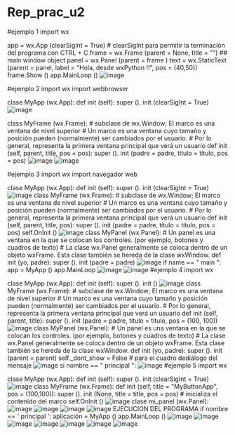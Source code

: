 # Rep_prac_u2
#ejemplo 1 import wx

app = wx.App (clearSigInt = True) # clearSigInt para permitir la terminación del programa con CTRL + C frame = wx.Frame (parent = None, title = "") ## main window object panel = wx.Panel (parent = frame ) text = wx.StaticText (parent = panel, label = "Hola, desde wxPython !!", pos = (40,50)) frame.Show () app.MainLoop ()
![image](https://user-images.githubusercontent.com/79875888/112391316-53594900-8cbd-11eb-953d-d4e8cad7c27c.png)

#ejemplo 2 import wx import webbrowser

clase MyApp (wx.App): def init (self): super (). init (clearSigInt = True)
![image](https://user-images.githubusercontent.com/79875888/112392934-dc717f80-8cbf-11eb-9ac5-15b0a9b8e346.png)

class MyFrame (wx.Frame): # subclase de wx.Window; El marco es una ventana de nivel superior # Un marco es una ventana cuyo tamaño y posición pueden (normalmente) ser cambiados por el usuario. # Por lo general, representa la primera ventana principal que verá un usuario def init (self, parent, title, pos = pos): super (). init (padre = padre, título = título, pos = pos)
![image](https://user-images.githubusercontent.com/79875888/112393114-2ce8dd00-8cc0-11eb-903a-da0206c0c14f.png)
![image](https://user-images.githubusercontent.com/79875888/112393637-07a89e80-8cc1-11eb-88c1-68f6aa627e22.png)

#ejemplo 3 import wx import navegador web

clase MyApp (wx.App): def init (self): super (). init (clearSigInt = True)
![image](https://user-images.githubusercontent.com/79875888/112393790-3c1c5a80-8cc1-11eb-918c-b7447bb80bb9.png)
class MyFrame (wx.Frame): # subclase de wx.Window; El marco es una ventana de nivel superior # Un marco es una ventana cuyo tamaño y posición pueden (normalmente) ser cambiados por el usuario. # Por lo general, representa la primera ventana principal que verá un usuario def init (self, parent, title, pos): super (). init (padre = padre, título = título, pos = pos) self.OnInit ()
![image](https://user-images.githubusercontent.com/79875888/112393874-5b1aec80-8cc1-11eb-9650-86b487e0a4ee.png)
class MyPanel (wx.Panel): # Un panel es una ventana en la que se colocan los controles. (por ejemplo, botones y cuadros de texto) # La clase wx.Panel generalmente se coloca dentro de un objeto wxFrame. Esta clase también se hereda de la clase wxWindow. def init (yo, padre): super (). init (padre = padre)
![image](https://user-images.githubusercontent.com/79875888/112393973-869dd700-8cc1-11eb-8dbf-d0c9f3c81220.png)
if name == " main ": app = MyApp () app.MainLoop 
![image](https://user-images.githubusercontent.com/79875888/112394198-ef854f00-8cc1-11eb-9f1c-39c152286943.png)
![image](https://user-images.githubusercontent.com/79875888/112394279-0d52b400-8cc2-11eb-862d-dd55c44b0fbd.png)
#ejemplo 4 import wx

clase MyApp (wx.App): def init (self): super (). init ()
![image](https://user-images.githubusercontent.com/79875888/112394391-45f28d80-8cc2-11eb-8d67-e8ae776bfc93.png)
class MyFrame (wx.Frame): # subclase de wx.Window; El marco es una ventana de nivel superior # Un marco es una ventana cuyo tamaño y posición pueden (normalmente) ser cambiados por el usuario. # Por lo general, representa la primera ventana principal que verá un usuario def init (self, parent, title): super (). init (padre = padre, título = título, pos = (100, 100))
![image](https://user-images.githubusercontent.com/79875888/112394483-66bae300-8cc2-11eb-9ef2-84005c404aad.png)
class MyPanel (wx.Panel): # Un panel es una ventana en la que se colocan los controles. (por ejemplo, botones y cuadros de texto) # La clase wx.Panel generalmente se coloca dentro de un objeto wxFrame. Esta clase también se hereda de la clase wxWindow. def init (yo, padre): super (). init (parent = parent) self._dont_show = False # para el cuadro dediálogo del mensaje
![image](https://user-images.githubusercontent.com/79875888/112421035-f2009c80-8cf3-11eb-8365-de376ac3c0d4.png)
si nombre == " principal ":
![image](https://user-images.githubusercontent.com/79875888/112421184-3855fb80-8cf4-11eb-8620-97773b686e62.png)
#ejemplo 5 import wx

clase MyApp (wx.App): def init (self): super (). init (clearSigInt = True)
![image](https://user-images.githubusercontent.com/79875888/112421298-62a7b900-8cf4-11eb-9b9b-cb93eddcda47.png)
class MyFrame (wx.Frame): def init (self, title = "MyButtonApp", pos = (100,100)): super (). init (None, title = title, pos = pos) # inicializa el contenido del marco self.OnInit ()
![image](https://user-images.githubusercontent.com/79875888/112421404-94b91b00-8cf4-11eb-85ff-c83e0b95d63c.png)
clase mi_panel (wx.Panel):
![image](https://user-images.githubusercontent.com/79875888/112421488-badebb00-8cf4-11eb-88d4-5c392b87e58c.png)
![image](https://user-images.githubusercontent.com/79875888/112421608-f6798500-8cf4-11eb-8dd0-45fc8a3376da.png)
![image](https://user-images.githubusercontent.com/79875888/112421723-38a2c680-8cf5-11eb-9b17-3b97d4f70551.png)
![image](https://user-images.githubusercontent.com/79875888/112421799-638d1a80-8cf5-11eb-9007-d64869284b63.png)
EJECUCION DEL PROGRAMA
if nombre == ' principal ': aplicación = MyApp () app.MainLoop ()
![image](https://user-images.githubusercontent.com/79875888/112421875-8b7c7e00-8cf5-11eb-8298-b73007699d5d.png)
![image](https://user-images.githubusercontent.com/79875888/112421892-97684000-8cf5-11eb-8f73-961d1fa01915.png)
![image](https://user-images.githubusercontent.com/79875888/112422010-ced6ec80-8cf5-11eb-85ed-45697912aaa3.png)
![image](https://user-images.githubusercontent.com/79875888/112422045-e1e9bc80-8cf5-11eb-9b14-8957468bb75d.png)
![image](https://user-images.githubusercontent.com/79875888/112422149-0e9dd400-8cf6-11eb-8b26-790aabc66a74.png)
![image](https://user-images.githubusercontent.com/79875888/112422200-1d848680-8cf6-11eb-9da1-3a5ecc6a2f46.png)
![image](https://user-images.githubusercontent.com/79875888/112422281-3d1baf00-8cf6-11eb-914e-002c73b031e3.png)
